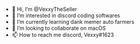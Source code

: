 - 👋 Hi, I’m @VexxyTheSeller
- 👀 I’m interested in discord coding softwares
- 🌱 I’m currently learning dank memer auto farmers
- 💞️ I’m looking to collaborate on macOS
- 📫 How to reach me discord, Vexxy#1623

<!---
VexxyTheSeller/VexxyTheSeller is a ✨ special ✨ repository because its `README.md` (this file) appears on your GitHub profile.
You can click the Preview link to take a look at your changes.
--->
